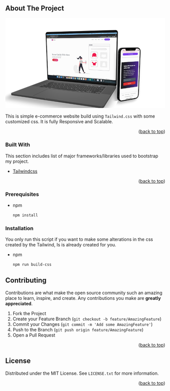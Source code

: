 <div id="top"></div>

<!-- ABOUT THE PROJECT -->

## About The Project

![Alt text](/web-ui.png?raw=true "Optional Title")

This is simple e-commerce website build using `Tailwind.css` with some customized css. It is fully Responsive and Scalable.


<p align="right">(<a href="#top">back to top</a>)</p>

### Built With

This section includes list of major frameworks/libraries used to bootstrap my project.

- [Tailwindcss](https://tailwindcss.com/)

<p align="right">(<a href="#top">back to top</a>)</p>

<!-- GETTING STARTED -->

### Prerequisites


- npm
  ```sh
  npm install
  ```

### Installation

You only run this script if you want to make some alterations in the css created by the Tailwind, Is is already created for you.

- npm
  ```sh
  npm run build-css
  ```

<!-- CONTRIBUTING -->

## Contributing

Contributions are what make the open source community such an amazing place to learn, inspire, and create. Any contributions you make are **greatly appreciated**.

1. Fork the Project
2. Create your Feature Branch (`git checkout -b feature/AmazingFeature`)
3. Commit your Changes (`git commit -m 'Add some AmazingFeature'`)
4. Push to the Branch (`git push origin feature/AmazingFeature`)
5. Open a Pull Request

<p align="right">(<a href="#top">back to top</a>)</p>

<!-- LICENSE -->

## License

Distributed under the MIT License. See `LICENSE.txt` for more information.

<p align="right">(<a href="#top">back to top</a>)</p>

